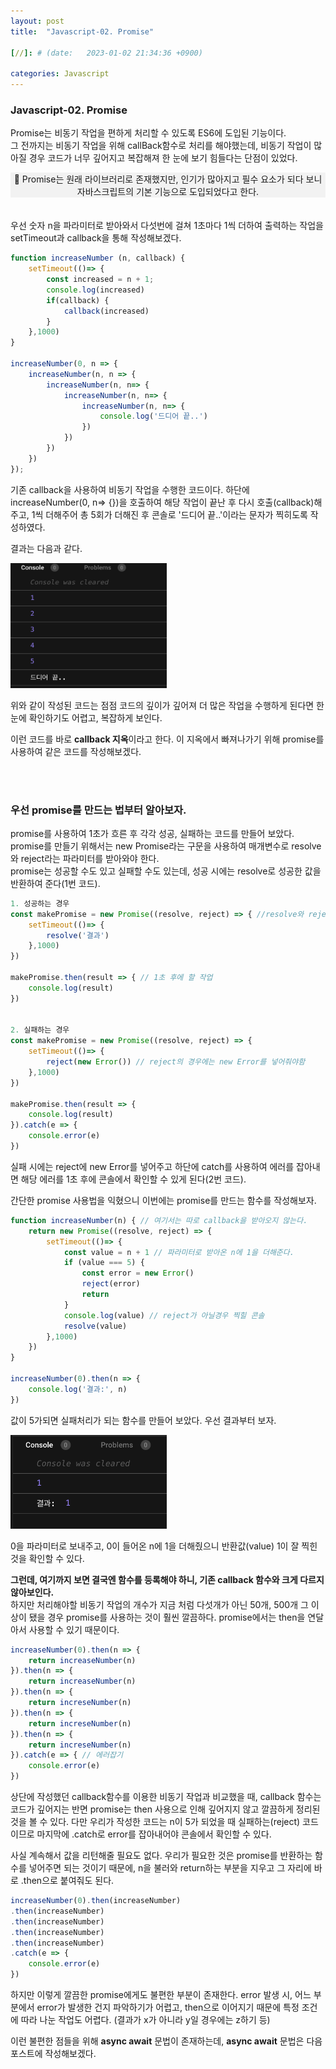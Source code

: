 ```yaml
---
layout: post
title:  "Javascript-02. Promise"

[//]: # (date:   2023-01-02 21:34:36 +0900)

categories: Javascript
---
```


[//]: # (<h1>Introduction</h1>)

<h3>Javascript-02. Promise</h3>

Promise는 비동기 작업을 편하게 처리할 수 있도록 ES6에 도입된 기능이다.<br />
그 전까지는 비동기 작업을 위해 callBack함수로 처리를 해야했는데, 비동기 작업이 많아질 경우 코드가 너무 깊어지고 복잡해져 한 눈에 보기 힘들다는 단점이 있었다.

<div style="background:#f2f2f2;text-align: center">
📍 Promise는 원래 라이브러리로 존재했지만, 인기가 많아지고 필수 요소가 되다 보니 자바스크립트의 기본 기능으로 도입되었다고 한다.
</div>
<br />
<br />
우선 숫자 n을 파라미터로 받아와서 다섯번에 걸쳐 1초마다 1씩 더하여 출력하는 작업을 setTimeout과 callback을 통해 작성해보겠다.



```javascript
function increaseNumber (n, callback) {
    setTimeout(()=> {
        const increased = n + 1;
        console.log(increased)
        if(callback) {
            callback(increased)
        }
    },1000)
}

increaseNumber(0, n => {
    increaseNumber(n, n => {
        increaseNumber(n, n=> {
            increaseNumber(n, n=> {
                increaseNumber(n, n=> {
                    console.log('드디어 끝..')
                })
            })
        })
    })
});

```
기존 callback을 사용하여 비동기 작업을 수행한 코드이다. 
하단에 increaseNumber(0, n=> {})을 호출하여 해당 작업이 끝난 후 다시 호출(callback)해주고, 1씩 더해주어 총 5회가 더해진 후 콘솔로 '드디어 끝..'이라는 문자가 찍히도록 작성하였다.

결과는 다음과 같다.


<img src="/assets/javascript-02/javascript-02-1.png" height="200" width="250" >


위와 같이 작성된 코드는 점점 코드의 깊이가 깊어져 더 많은 작업을 수행하게 된다면 한 눈에 확인하기도 어렵고, 복잡하게 보인다.

이런 코드를 바로 **callback 지옥**이라고 한다.
이 지옥에서 빠져나가기 위해 promise를 사용하여 같은 코드를 작성해보겠다.

<br />
<br />

<h3>우선 promise를 만드는 법부터 알아보자.</h3>


promise를 사용하여 1초가 흐른 후 각각 성공, 실패하는 코드를 만들어 보았다.<br />
promise를 만들기 위해서는 new Promise라는 구문을 사용하여 매개변수로 resolve와 reject라는 파라미터를 받아와야 한다.<br />
promise는 성공할 수도 있고 실패할 수도 있는데, 성공 시에는 resolve로 성공한 값을 반환하여 준다(1번 코드).<br/>

```javascript
1. 성공하는 경우
const makePromise = new Promise((resolve, reject) => { //resolve와 reject 파라미터 받아오기
    setTimeout(()=> {
        resolve('결과')
    },1000)
})

makePromise.then(result => { // 1초 후에 할 작업
    console.log(result)
})


2. 실패하는 경우
const makePromise = new Promise((resolve, reject) => {
    setTimeout(()=> {
        reject(new Error()) // reject의 경우에는 new Error를 넣어줘야함
    },1000)
})

makePromise.then(result => {
    console.log(result)
}).catch(e => {
    console.error(e)
})

```

실패 시에는 reject에 new Error를 넣어주고 하단에 catch를 사용하여 에러를 잡아내면 해당 에러를 1초 후에 콘솔에서 확인할 수 있게 된다(2번 코드).


간단한 promise 사용법을 익혔으니 이번에는 promise를 만드는 함수를 작성해보자.


```javascript
function increaseNumber(n) { // 여기서는 따로 callback을 받아오지 않는다.
    return new Promise((resolve, reject) => {
        setTimeout(()=> {
            const value = n + 1 // 파라미터로 받아온 n에 1을 더해준다.
            if (value === 5) {
                const error = new Error()
                reject(error)
                return
            }
            console.log(value) // reject가 아닐경우 찍힐 콘솔
            resolve(value)
        },1000)
    })
}

increaseNumber(0).then(n => {
    console.log('결과:', n)
})

```


값이 5가되면 실패처리가 되는 함수를 만들어 보았다.
우선 결과부터 보자.


<img src="/assets/javascript-02/javascript-02-2.png" height="150" width="250" >

0을 파라미터로 보내주고, 0이 들어온 n에 1을 더해줬으니 반환값(value) 1이 잘 찍힌 것을 확인할 수 있다.

**그런데, 여기까지 보면 결국엔 함수를 등록해야 하니, 기존 callback 함수와 크게 다르지 않아보인다.**<br /> 하지만 처리해야할 비동기 작업의 개수가 지금 처럼 다섯개가 아닌 50개, 500개 그 이상이 됐을 경우 promise를 사용하는 것이 훨씬 깔끔하다.
promise에서는 then을 연달아서 사용할 수 있기 때문이다.

```javascript
increaseNumber(0).then(n => {
    return increaseNumber(n)
}).then(n => {
    return increaseNumber(n)
}).then(n => {
    return increseNumber(n)
}).then(n => {
    return increseNumber(n)
}).then(n => {
    return increseNumber(n)
}).catch(e => { // 에러잡기
    console.error(e)
})
```

상단에 작성했던 callback함수를 이용한 비동기 작업과 비교했을 때, callback 함수는 코드가 깊어지는 반면 promise는 then 사용으로 인해 깊어지지 않고 깔끔하게 정리된 것을 볼 수 있다.
다만 우리가 작성한 코드는 n이 5가 되었을 때 실패하는(reject) 코드이므로 마지막에 .catch로 error를 잡아내어야 콘솔에서 확인할 수 있다.

사실 계속해서 값을 리턴해줄 필요도 없다.
우리가 필요한 것은 promise를 반환하는 함수를 넣어주면 되는 것이기 때문에, n을 불러와 return하는 부분을 지우고 그 자리에 바로 .then으로 붙여줘도 된다.

```javascript
increaseNumber(0).then(increaseNumber)
.then(increaseNumber)
.then(increaseNumber)
.then(increaseNumber)
.then(increaseNumber)
.catch(e => {
    console.error(e)
})
```


하지만 이렇게 깔끔한 promise에게도 불편한 부분이 존재한다.
error 발생 시, 어느 부분에서 error가 발생한 건지 파악하기가 어렵고, then으로 이어지기 때문에 특정 조건에 따라 나눈 작업도 어렵다. (결과가 x가 아니라 y일 경우에는 z하기 등)

이런 불편한 점들을 위해 **async await** 문법이 존재하는데, **async await** 문법은 다음 포스트에 작성해보겠다.